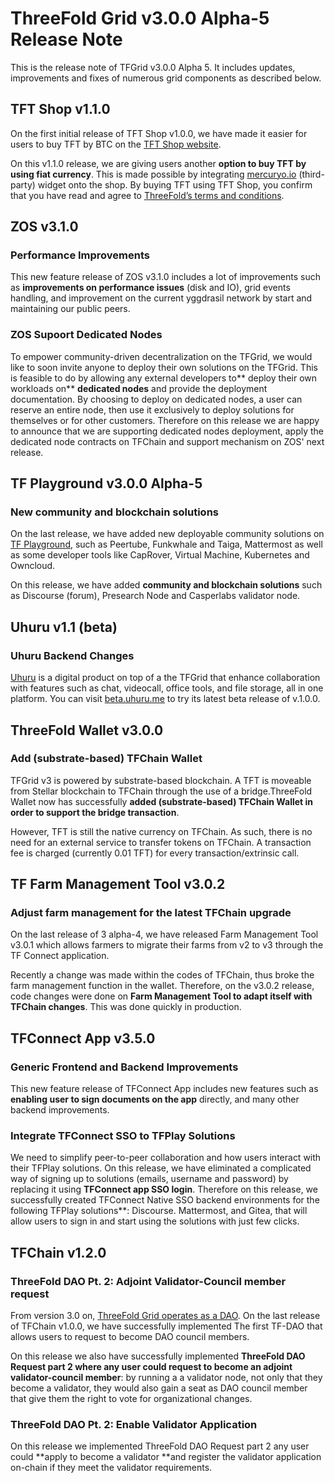 # ThreeFold Grid v3.0.0 Alpha-5 Release Note

This is the release note of TFGrid v3.0.0 Alpha 5. It includes updates, improvements and fixes of numerous grid components as described below.

## TFT Shop v1.1.0

On the first initial release of TFT Shop v1.0.0, we have made it easier for users to buy TFT by BTC on the [TFT Shop website](https://gettft.com/gettft/).

On this v1.1.0 release, we are giving users another **option to buy TFT by using fiat currency**. This is made possible by integrating [mercuryo.io](http://www.mercuryo.io/) (third-party) widget onto the shop. By buying TFT using TFT Shop, you confirm that you have read and agree to [ThreeFold’s terms and conditions](https://library.threefold.me/info/legal/#/legal__terms_conditions_gettft).


## ZOS v3.1.0

### Performance Improvements

This new feature release of ZOS v3.1.0 includes a lot of improvements such as **improvements on performance issues** (disk and IO), grid events handling, and improvement on the current yggdrasil network by start and maintaining our public peers.

### ZOS Supoort Dedicated Nodes

To empower community-driven decentralization on the TFGrid, we would like to soon invite anyone to deploy their own solutions on the TFGrid. This is feasible to do by allowing any external developers to** deploy their own workloads on** **dedicated nodes** and provide the deployment documentation. By choosing to deploy on dedicated nodes, a user can reserve an entire node, then use it exclusively to deploy solutions for themselves or for other customers. Therefore on this release we are happy to announce that we are supporting dedicated nodes deployment, apply the dedicated node contracts on TFChain and support mechanism on ZOS' next release.


## TF Playground v3.0.0 Alpha-5

### New community and blockchain solutions
On the last release, we have added new deployable community solutions on [TF Playground](https://play.grid.tf/#/), such as Peertube, Funkwhale and Taiga, Mattermost as well as some developer tools like CapRover, Virtual Machine, Kubernetes and Owncloud.

On this release, we have added **community and blockchain solutions** such as Discourse (forum), Presearch Node and Casperlabs validator node.

## Uhuru v1.1 (beta)

### Uhuru Backend Changes

[Uhuru](https://www.uhuru.me) is a digital product on top of a the TFGrid that enhance collaboration with features such as chat, videocall, office tools, and file storage, all in one platform. You can visit [beta.uhuru.me](https://beta.uhuru.me/) to try its latest beta release of v.1.0.0.


## ThreeFold Wallet v3.0.0

### Add (substrate-based) TFChain Wallet

TFGrid v3 is powered by substrate-based blockchain. A TFT is moveable from Stellar blockchain to TFChain through the use of a bridge.ThreeFold Wallet now has successfully **added (substrate-based) TFChain Wallet in order to support the bridge transaction**. 

However, TFT is still the native currency on TFChain. As such, there is no need for an external service to transfer tokens on TFChain. A transaction fee is charged (currently 0.01 TFT) for every transaction/extrinsic call. 

## TF Farm Management Tool v3.0.2

### Adjust farm management for the latest TFChain upgrade

On the last release of 3 alpha-4, we have released Farm Management Tool v3.0.1 which allows farmers to migrate their farms from v2 to v3 through the TF Connect application.

Recently a change was made within the codes of TFChain, thus broke the farm management function in the wallet. Therefore, on the v3.0.2 release, code changes were done on **Farm Management Tool to adapt itself with TFChain changes**. This was done quickly in production.

## TFConnect App v3.5.0

### Generic Frontend and Backend Improvements
This new feature release of TFConnect App includes new features such as **enabling user to sign documents on the app** directly, and many other backend improvements.

### Integrate TFConnect SSO to TFPlay Solutions

We need to simplify peer-to-peer collaboration and how users interact with their TFPlay solutions. On this release, we have eliminated a complicated way of signing up to solutions (emails, username and password) by replacing it using **TFConnect app SSO login**. Therefore on this release, we successfully created TFConnect Native SSO backend environments for the following TFPlay solutions**: Discourse. Mattermost, and Gitea, that will allow users to sign in and start using the solutions with just few clicks.

## TFChain v1.2.0

### ThreeFold DAO Pt. 2: Adjoint Validator-Council member request

From version 3.0 on, [ThreeFold Grid operates as a DAO](https://library.threefold.me/info/threefold#/tfgrid/threefold__dao). On the last release of TFChain v1.0.0,  we have successfully implemented The first TF-DAO that allows users to request to become DAO council members. 

On this release we also have successfully implemented **ThreeFold DAO Request part 2 where any user could request to become an adjoint validator-council member**: by running a a validator node, not only that they become a validator, they would also gain a seat as DAO council member that give them the right to vote for organizational changes.

### ThreeFold DAO Pt. 2: Enable Validator Application

On this release we implemented ThreeFold DAO Request part 2 any user could **apply to become a validator **and register the validator application on-chain if they meet the validator requirements.
